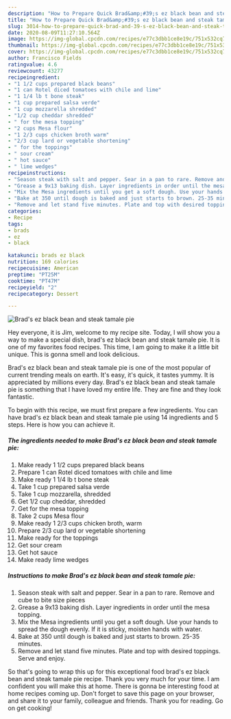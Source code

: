 ```yaml
---
description: "How to Prepare Quick Brad&amp;#39;s ez black bean and steak tamale pie"
title: "How to Prepare Quick Brad&amp;#39;s ez black bean and steak tamale pie"
slug: 3014-how-to-prepare-quick-brad-and-39-s-ez-black-bean-and-steak-tamale-pie
date: 2020-08-09T11:27:10.564Z
image: https://img-global.cpcdn.com/recipes/e77c3dbb1ce8e19c/751x532cq70/brads-ez-black-bean-and-steak-tamale-pie-recipe-main-photo.jpg
thumbnail: https://img-global.cpcdn.com/recipes/e77c3dbb1ce8e19c/751x532cq70/brads-ez-black-bean-and-steak-tamale-pie-recipe-main-photo.jpg
cover: https://img-global.cpcdn.com/recipes/e77c3dbb1ce8e19c/751x532cq70/brads-ez-black-bean-and-steak-tamale-pie-recipe-main-photo.jpg
author: Francisco Fields
ratingvalue: 4.6
reviewcount: 43277
recipeingredient:
- "1 1/2 cups prepared black beans"
- "1 can Rotel diced tomatoes with chile and lime"
- "1 1/4 lb t bone steak"
- "1 cup prepared salsa verde"
- "1 cup mozzarella shredded"
- "1/2 cup cheddar shredded"
- " for the mesa topping"
- "2 cups Mesa flour"
- "1 2/3 cups chicken broth warm"
- "2/3 cup lard or vegetable shortening"
- " for the toppings"
- " sour cream"
- " hot sauce"
- " lime wedges"
recipeinstructions:
- "Season steak with salt and pepper. Sear in a pan to rare. Remove and cube to bite size pieces"
- "Grease a 9x13 baking dish. Layer ingredients in order until the mesa topping."
- "Mix the Mesa ingredients until you get a soft dough. Use your hands to spread the dough evenly. If it is sticky, moisten hands with water."
- "Bake at 350 until dough is baked and just starts to brown. 25-35 minutes."
- "Remove and let stand five minutes. Plate and top with desired toppings. Serve and enjoy."
categories:
- Recipe
tags:
- brads
- ez
- black

katakunci: brads ez black 
nutrition: 169 calories
recipecuisine: American
preptime: "PT25M"
cooktime: "PT47M"
recipeyield: "2"
recipecategory: Dessert

---
```



![Brad&#39;s ez black bean and steak tamale pie](https://img-global.cpcdn.com/recipes/e77c3dbb1ce8e19c/751x532cq70/brads-ez-black-bean-and-steak-tamale-pie-recipe-main-photo.jpg)

Hey everyone, it is Jim, welcome to my recipe site. Today, I will show you a way to make a special dish, brad&#39;s ez black bean and steak tamale pie. It is one of my favorites food recipes. This time, I am going to make it a little bit unique. This is gonna smell and look delicious.



Brad&#39;s ez black bean and steak tamale pie is one of the most popular of current trending meals on earth. It's easy, it's quick, it tastes yummy. It is appreciated by millions every day. Brad&#39;s ez black bean and steak tamale pie is something that I have loved my entire life. They are fine and they look fantastic.


To begin with this recipe, we must first prepare a few ingredients. You can have brad&#39;s ez black bean and steak tamale pie using 14 ingredients and 5 steps. Here is how you can achieve it.

<!--inarticleads1-->

##### The ingredients needed to make Brad&#39;s ez black bean and steak tamale pie:

1. Make ready 1 1/2 cups prepared black beans
1. Prepare 1 can Rotel diced tomatoes with chile and lime
1. Make ready 1 1/4 lb t bone steak
1. Take 1 cup prepared salsa verde
1. Take 1 cup mozzarella, shredded
1. Get 1/2 cup cheddar, shredded
1. Get  for the mesa topping
1. Take 2 cups Mesa flour
1. Make ready 1 2/3 cups chicken broth, warm
1. Prepare 2/3 cup lard or vegetable shortening
1. Make ready  for the toppings
1. Get  sour cream
1. Get  hot sauce
1. Make ready  lime wedges




<!--inarticleads2-->

##### Instructions to make Brad&#39;s ez black bean and steak tamale pie:

1. Season steak with salt and pepper. Sear in a pan to rare. Remove and cube to bite size pieces
1. Grease a 9x13 baking dish. Layer ingredients in order until the mesa topping.
1. Mix the Mesa ingredients until you get a soft dough. Use your hands to spread the dough evenly. If it is sticky, moisten hands with water.
1. Bake at 350 until dough is baked and just starts to brown. 25-35 minutes.
1. Remove and let stand five minutes. Plate and top with desired toppings. Serve and enjoy.




So that's going to wrap this up for this exceptional food brad&#39;s ez black bean and steak tamale pie recipe. Thank you very much for your time. I am confident you will make this at home. There is gonna be interesting food at home recipes coming up. Don't forget to save this page on your browser, and share it to your family, colleague and friends. Thank you for reading. Go on get cooking!
